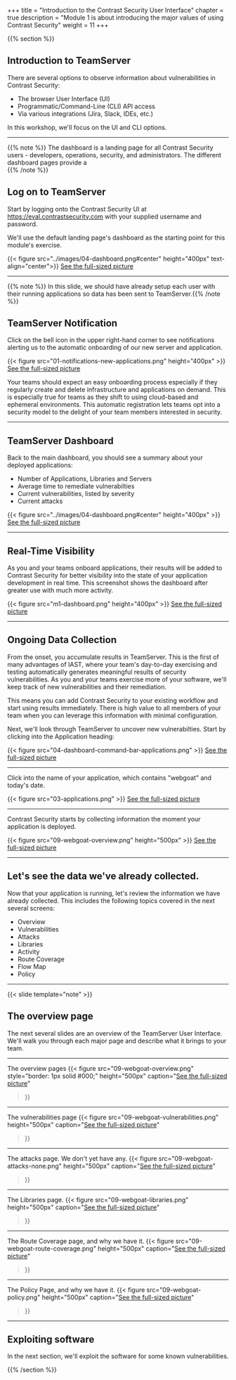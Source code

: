 +++
title = "Introduction to the Contrast Security User Interface"
chapter = true
description = "Module 1 is about introducing the major values of using Contrast Security"
weight = 11
+++

{{% section %}}
## Introduction to TeamServer
There are several options to observe information about vulnerabilities in Contrast Security:

- The browser User Interface (UI)
- Programmatic/Command-Line (CLI) API access
- Via various integrations (Jira, Slack, IDEs, etc.)

In this workshop, we'll focus on the UI and CLI options.


---
{{% note %}}
The dashboard is a landing page for all Contrast Security users - developers, operations, security, and administrators.  The different dashboard pages provide a  
{{% /note %}}

## Log on to TeamServer
Start by logging onto the Contrast Security UI at https://eval.contrastsecurity.com with your supplied username and password.  

We'll use the default landing page's dashboard as the starting point for this module's exercise.  

{{< figure src="../images/04-dashboard.png#center" height="400px" text-align="center">}}
[See the full-sized picture](../images/04-dashboard.png)

---
{{% note %}}
In this slide, we should have already setup each user with their running applications so data has been sent to TeamServer.{{% /note %}}

## TeamServer Notification
Click on the bell icon in the upper right-hand corner to see notifications alerting us to the automatic onboarding of our new server and application.

{{< figure src="01-notifications-new-applications.png" height="400px" >}}
[See the full-sized picture](01-notifications-new-applications.png)

Your teams should expect an easy onboarding process especially if they regularly create and delete infrastructure and applications on demand.  This is especially true for teams as they shift to using cloud-based and ephemeral environments.  This automatic registration lets teams opt into a security model to the delight of your team members interested in security.

---
## TeamServer Dashboard
Back to the main dashboard, you should see a summary about your deployed applications:
- Number of Applications, Libraries and Servers
- Average time to remediate vulnerabilties
- Current vulnerabilities, listed by severity
- Current attacks

{{< figure src="../images/04-dashboard.png#center" height="400px" >}}
[See the full-sized picture](../images/04-dashboard.png)

---
## Real-Time Visibility
As you and your teams onboard applications, their results will be added to Contrast Security for better visibility into the state of your application development in real time.  This screenshot shows the dashboard after greater use with much more activity.

{{< figure src="m1-dashboard.png" height="400px" >}}
[See the full-sized picture](m1-dashboard.png)

---
## Ongoing Data Collection
From the onset, you accumulate results in TeamServer.  This is the first of many advantages of IAST, where your team's day-to-day exercising and testing automatically generates meaningful results of security vulnerabilities.  As you and your teams exercise more of your software, we'll keep track of new vulnerabilities and their remediation.

This means you can add Contrast Security to your existing workflow and start using results immediately.
There is high value to all members of your team when you can leverage this information with minimal configuration.

Next, we'll look through TeamServer to uncover new vulnerabilties.  Start by clicking into the Application heading:

{{< figure src="04-dashboard-command-bar-applications.png" >}}
[See the full-sized picture](04-dashboard-command-bar-applications.png)

---

Click into the name of your application, which contains "webgoat" and today's date.

{{< figure src="03-applications.png" >}}
[See the full-sized picture](03-applications.png)

---

Contrast Security starts by collecting information the moment your application is deployed.

{{< figure src="09-webgoat-overview.png" height="500px" >}}
[See the full-sized picture](09-webgoat-overview.png)

--- 
## Let's see the data we've already collected.
Now that your application is running, let's review the information we have already collected.  This includes the following topics covered in the next several screens:

- Overview
- Vulnerabilities
- Attacks
- Libraries
- Activity
- Route Coverage
- Flow Map
- Policy

---
{{< slide template="note" >}}
## The overview page

The next several slides are an overview of the TeamServer User Interface.  We'll walk you through each major page and describe what it brings to your team.

---
The overview pages
{{< figure src="09-webgoat-overview.png" style="border: 1px solid #000;" height="500px"
caption="[See the full-sized picture](09-webgoat-overview.png)"
>}}

---
The vulnerabilities page
{{< figure src="09-webgoat-vulnerabilities.png" height="500px"
caption="[See the full-sized picture](09-webgoat-vulnerabilities.png)"
>}}
---
The attacks page. We don't yet have any.
{{< figure src="09-webgoat-attacks-none.png"  height="500px"
caption="[See the full-sized picture](09-webgoat-attacks-none.png)"
>}}
---
The Libraries page.
{{< figure src="09-webgoat-libraries.png" height="500px"
caption="[See the full-sized picture](09-webgoat-libraries.png)"
>}}
---
The Route Coverage page, and why we have it.
{{< figure src="09-webgoat-route-coverage.png" 
height="500px" 
caption="[See the full-sized picture](09-webgoat-route-coverage.png)"
>}}
---
The Policy Page, and why we have it.
{{< figure src="09-webgoat-policy.png" height="500px"
caption="[See the full-sized picture](09-webgoat-policy.png)"
>}}
---

## Exploiting software
In the next section, we'll exploit the software for some known vulnerabilities.

{{% /section %}}
